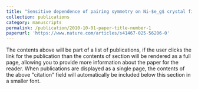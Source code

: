 ```yaml
---
title: "Sensitive dependence of pairing symmetry on Ni-$e_g$ crystal field splitting in the nickelate superconductor La$_3$Ni$_2$O$_7$"
collection: publications
category: manuscripts
permalink: /publication/2010-10-01-paper-title-number-1
paperurl: 'https://www.nature.com/articles/s41467-025-56206-0'
---
```

The contents above will be part of a list of publications, if the user clicks the link for the publication than the contents of section will be rendered as a full page, allowing you to provide more information about the paper for the reader. When publications are displayed as a single page, the contents of the above "citation" field will automatically be included below this section in a smaller font.
